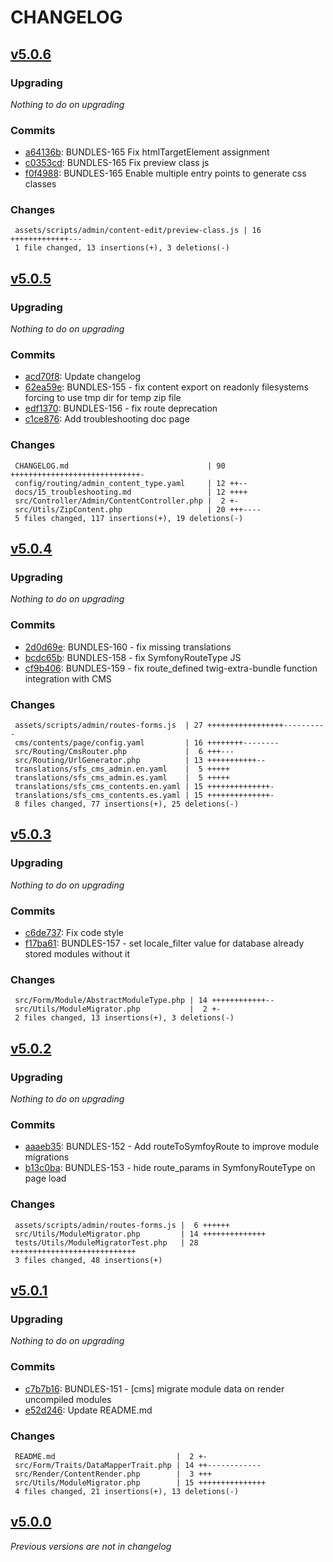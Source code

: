 # CHANGELOG

## [v5.0.6](https://github.com/softspring/cms-bundle/releases/tag/v5.0.6)

### Upgrading

*Nothing to do on upgrading*

### Commits

- [a64136b](https://github.com/softspring/cms-bundle/commit/a64136b8f31908ab492e644c9d42a65abb67ef00): BUNDLES-165 Fix htmlTargetElement assignment
- [c0353cd](https://github.com/softspring/cms-bundle/commit/c0353cd0d2c77ec60a18e38edc8863b88b50382a): BUNDLES-165 Fix preview class js
- [f0f4988](https://github.com/softspring/cms-bundle/commit/f0f498853f3446bb440774a27377516878e0977a): BUNDLES-165 Enable multiple entry points to generate css classes

### Changes

```
 assets/scripts/admin/content-edit/preview-class.js | 16 +++++++++++++---
 1 file changed, 13 insertions(+), 3 deletions(-)
```

## [v5.0.5](https://github.com/softspring/cms-bundle/releases/tag/v5.0.5)

### Upgrading

*Nothing to do on upgrading*

### Commits

- [acd70f8](https://github.com/softspring/cms-bundle/commit/acd70f8f31069d5940f394e8b4e1ce991fc248a1): Update changelog
- [62ea59e](https://github.com/softspring/cms-bundle/commit/62ea59e6b3fe9d16a8bbad567e74d20a482e7b4c): BUNDLES-155 - fix content export on readonly filesystems forcing to use tmp dir for temp zip file
- [edf1370](https://github.com/softspring/cms-bundle/commit/edf13705d165c9f0ae79c1809c010e32bc0dcd7c): BUNDLES-156 - fix route deprecation
- [c1ce876](https://github.com/softspring/cms-bundle/commit/c1ce8767f0ec98a27497d227be4e8f29f9521e6d): Add troubleshooting doc page

### Changes

```
 CHANGELOG.md                               | 90 +++++++++++++++++++++++++++++-
 config/routing/admin_content_type.yaml     | 12 ++--
 docs/15_troubleshooting.md                 | 12 ++++
 src/Controller/Admin/ContentController.php |  2 +-
 src/Utils/ZipContent.php                   | 20 +++----
 5 files changed, 117 insertions(+), 19 deletions(-)
```

## [v5.0.4](https://github.com/softspring/cms-bundle/releases/tag/v5.0.4)

### Upgrading

*Nothing to do on upgrading*

### Commits

- [2d0d69e](https://github.com/softspring/cms-bundle/commit/2d0d69e6677ef3a694ac968438536577d79a7722): BUNDLES-160 - fix missing translations
- [bcdc65b](https://github.com/softspring/cms-bundle/commit/bcdc65b628edb62fd434f768afa205f28578352b): BUNDLES-158 - fix SymfonyRouteType JS
- [cf9b406](https://github.com/softspring/cms-bundle/commit/cf9b4066592d5e5465bb39443b5a62fe58091b82): BUNDLES-159 - fix route_defined twig-extra-bundle function integration with CMS

### Changes

```
 assets/scripts/admin/routes-forms.js  | 27 +++++++++++++++++----------
 cms/contents/page/config.yaml         | 16 ++++++++--------
 src/Routing/CmsRouter.php             |  6 +++---
 src/Routing/UrlGenerator.php          | 13 +++++++++++--
 translations/sfs_cms_admin.en.yaml    |  5 +++++
 translations/sfs_cms_admin.es.yaml    |  5 +++++
 translations/sfs_cms_contents.en.yaml | 15 ++++++++++++++-
 translations/sfs_cms_contents.es.yaml | 15 ++++++++++++++-
 8 files changed, 77 insertions(+), 25 deletions(-)
```

## [v5.0.3](https://github.com/softspring/cms-bundle/releases/tag/v5.0.3)

### Upgrading

*Nothing to do on upgrading*

### Commits

- [c6de737](https://github.com/softspring/cms-bundle/commit/c6de73764001c6522fa98f8fc666c433c2192ca6): Fix code style
- [f17ba61](https://github.com/softspring/cms-bundle/commit/f17ba610e9aba197b30e113566d5384368ed4769): BUNDLES-157 - set locale_filter value for database already stored modules without it

### Changes

```
 src/Form/Module/AbstractModuleType.php | 14 ++++++++++++--
 src/Utils/ModuleMigrator.php           |  2 +-
 2 files changed, 13 insertions(+), 3 deletions(-)
```

## [v5.0.2](https://github.com/softspring/cms-bundle/releases/tag/v5.0.2)

### Upgrading

*Nothing to do on upgrading*

### Commits

- [aaaeb35](https://github.com/softspring/cms-bundle/commit/aaaeb35542437be93476052ed40a2e01e299af22): BUNDLES-152 - Add routeToSymfoyRoute to improve module migrations
- [b13c0ba](https://github.com/softspring/cms-bundle/commit/b13c0ba15e9f680129b8a5abc5b35945d70f2295): BUNDLES-153 - hide route_params in SymfonyRouteType on page load

### Changes

```
 assets/scripts/admin/routes-forms.js |  6 ++++++
 src/Utils/ModuleMigrator.php         | 14 ++++++++++++++
 tests/Utils/ModuleMigratorTest.php   | 28 ++++++++++++++++++++++++++++
 3 files changed, 48 insertions(+)
```

## [v5.0.1](https://github.com/softspring/cms-bundle/releases/tag/v5.0.1)

### Upgrading

*Nothing to do on upgrading*

### Commits

- [c7b7b16](https://github.com/softspring/cms-bundle/commit/c7b7b1609fc06ff19ef8605eb53234e93ffaef99): BUNDLES-151 - [cms] migrate module data on render uncompiled modules
- [e52d246](https://github.com/softspring/cms-bundle/commit/e52d2460084fda6974782b8464efb1c3162a4cd5): Update README.md

### Changes

```
 README.md                           |  2 +-
 src/Form/Traits/DataMapperTrait.php | 14 ++------------
 src/Render/ContentRender.php        |  3 +++
 src/Utils/ModuleMigrator.php        | 15 +++++++++++++++
 4 files changed, 21 insertions(+), 13 deletions(-)
```

## [v5.0.0](https://github.com/softspring/cms-bundle/releases/tag/v5.0.0)

*Previous versions are not in changelog*
